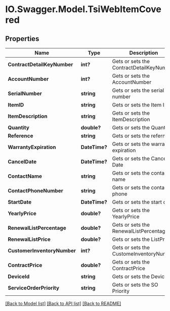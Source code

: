 # IO.Swagger.Model.TsiWebItemCovered
## Properties

Name | Type | Description | Notes
------------ | ------------- | ------------- | -------------
**ContractDetailKeyNumber** | **int?** | Gets or sets the ContractDetailKeyNumber | [optional] 
**AccountNumber** | **int?** | Gets or sets the AccountNumber | [optional] 
**SerialNumber** | **string** | Gets or sets the serial number | [optional] 
**ItemID** | **string** | Gets or sets the Item ID | [optional] 
**ItemDescription** | **string** | Gets or sets the ItemDescription | [optional] 
**Quantity** | **double?** | Gets or sets the Quantity | [optional] 
**Reference** | **string** | Gets or sets the refernce | [optional] 
**WarrantyExpiration** | **DateTime?** | Gets or sets the warranty expiration | [optional] 
**CancelDate** | **DateTime?** | Gets or sets the Cancel Date | [optional] 
**ContactName** | **string** | Gets or sets the contact name | [optional] 
**ContactPhoneNumber** | **string** | Gets or sets the contact phone | [optional] 
**StartDate** | **DateTime?** | Gets or sets the start date | [optional] 
**YearlyPrice** | **double?** | Gets or sets the YearlyPrice | [optional] 
**RenewalListPercentage** | **double?** | Gets or sets the RenewalListPercentage | [optional] 
**RenewalListPrice** | **double?** | Gets or sets the ListPrice | [optional] 
**CustomerInventoryNumber** | **int?** | Gets or sets the CustomeInventoryNumber | [optional] 
**ContractPrice** | **double?** | Gets or sets the  ContractPrice | [optional] 
**DeviceId** | **string** | Gets or sets the  DeviceId | [optional] 
**ServiceOrderPriority** | **string** | Gets or sets the  SO Priority | [optional] 

[[Back to Model list]](../README.md#documentation-for-models) [[Back to API list]](../README.md#documentation-for-api-endpoints) [[Back to README]](../README.md)

